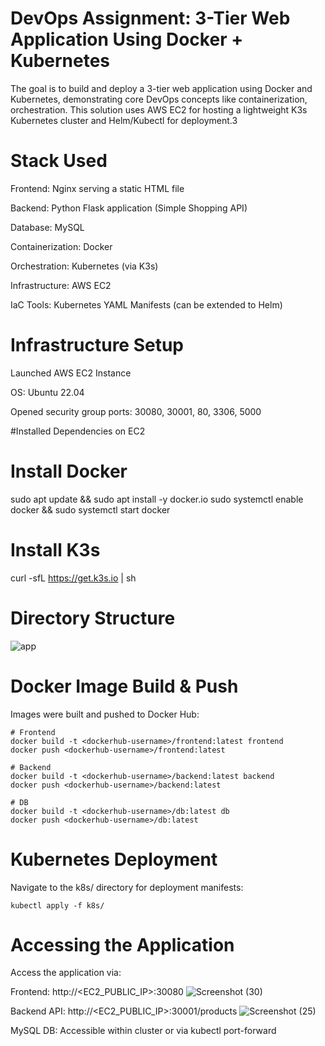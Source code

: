 # DevOps Assignment: 3-Tier Web Application Using Docker + Kubernetes


The goal is to build and deploy a 3-tier web application using Docker and Kubernetes, demonstrating core DevOps concepts like containerization, orchestration. This solution uses AWS EC2 for hosting a lightweight K3s Kubernetes cluster and Helm/Kubectl for deployment.3

# Stack Used
Frontend: Nginx serving a static HTML file

Backend: Python Flask application (Simple Shopping API)

Database: MySQL

Containerization: Docker

Orchestration: Kubernetes (via K3s)

Infrastructure: AWS EC2

IaC Tools: Kubernetes YAML Manifests (can be extended to Helm)

# Infrastructure Setup
Launched AWS EC2 Instance

OS: Ubuntu 22.04

Opened security group ports: 30080, 30001, 80, 3306, 5000

#Installed Dependencies on EC2

# Install Docker
sudo apt update && sudo apt install -y docker.io
sudo systemctl enable docker && sudo systemctl start docker

# Install K3s 
curl -sfL https://get.k3s.io | sh 

# Directory Structure

![app](https://github.com/user-attachments/assets/5a293a74-507e-450f-880b-4be5dd0b86cc)

# Docker Image Build & Push
Images were built and pushed to Docker Hub:

    # Frontend
    docker build -t <dockerhub-username>/frontend:latest frontend
    docker push <dockerhub-username>/frontend:latest

    # Backend
    docker build -t <dockerhub-username>/backend:latest backend
    docker push <dockerhub-username>/backend:latest

    # DB
    docker build -t <dockerhub-username>/db:latest db
    docker push <dockerhub-username>/db:latest

# Kubernetes Deployment
Navigate to the k8s/ directory for deployment manifests:

    kubectl apply -f k8s/

#  Accessing the Application
Access the application via:

Frontend: http://<EC2_PUBLIC_IP>:30080
![Screenshot (30)](https://github.com/user-attachments/assets/4c785c30-4289-4d2f-aea5-85a94e64161f)


Backend API: http://<EC2_PUBLIC_IP>:30001/products
![Screenshot (25)](https://github.com/user-attachments/assets/98ce2c5c-8c83-4151-ad37-b3f644575afb)


MySQL DB: Accessible within cluster or via kubectl port-forward
